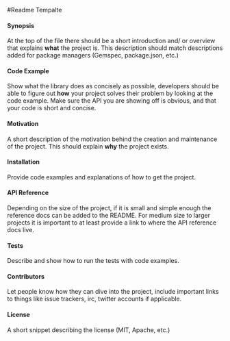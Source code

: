 #Readme Tempalte

#### Synopsis

At the top of the file there should be a short introduction and/ or overview that explains **what** the project is. This description should match descriptions added for package managers (Gemspec, package.json, etc.)

#### Code Example

Show what the library does as concisely as possible, developers should be able to figure out **how** your project solves their problem by looking at the code example. Make sure the API you are showing off is obvious, and that your code is short and concise.

#### Motivation

A short description of the motivation behind the creation and maintenance of the project. This should explain **why** the project exists.

#### Installation

Provide code examples and explanations of how to get the project.

#### API Reference

Depending on the size of the project, if it is small and simple enough the reference docs can be added to the README. For medium size to larger projects it is important to at least provide a link to where the API reference docs live.

#### Tests

Describe and show how to run the tests with code examples.

#### Contributors

Let people know how they can dive into the project, include important links to things like issue trackers, irc, twitter accounts if applicable.

#### License

A short snippet describing the license (MIT, Apache, etc.)
